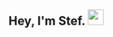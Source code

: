 <h2 align="left">
Hey, I'm Stef.
<img src="https://media.giphy.com/media/hvRJCLFzcasrR4ia7z/giphy.gif" width="28">
</h2>
